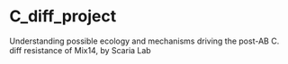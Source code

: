 # C_diff_project
Understanding possible ecology and mechanisms driving the post-AB C. diff resistance of Mix14, by Scaria Lab
